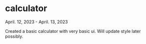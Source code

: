 # calculator

April. 12, 2023 - April. 13, 2023

Created a basic calculator with very basic ui. Will update style later possibly.